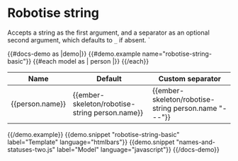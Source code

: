 # Robotise string

Accepts a string as the first argument, and a separator as an optional second argument, which defaults to `_` if absent. `

{{#docs-demo as |demo|}}
  {{#demo.example name="robotise-string-basic"}}
    <table>
      <thead>
        <tr>
          <th>Name</th>
          <th>Default</th>
          <th>Custom separator</th>
        </tr>
      </thead>
      <tbody>
        {{#each model as | person |}}
          <tr>
            <td>{{person.name}}</td>
            <td>{{ember-skeleton/robotise-string person.name}}</td>
            <td>{{ember-skeleton/robotise-string person.name "---"}}</td>
          </tr>
        {{/each}}
      </tbody>
    </table>
  {{/demo.example}}
  {{demo.snippet "robotise-string-basic" label="Template" language="htmlbars"}}
  {{demo.snippet "names-and-statuses-two.js" label="Model" language="javascript"}}
{{/docs-demo}}
